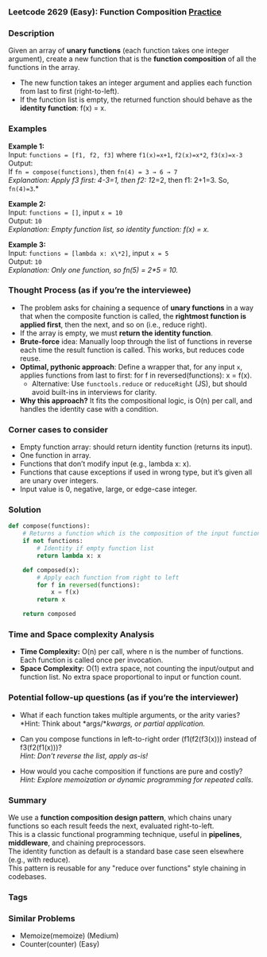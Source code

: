 ### Leetcode 2629 (Easy): Function Composition [Practice](https://leetcode.com/problems/function-composition)

### Description  
Given an array of **unary functions** (each function takes one integer argument), create a new function that is the **function composition** of all the functions in the array.  
- The new function takes an integer argument and applies each function from last to first (right-to-left).  
- If the function list is empty, the returned function should behave as the **identity function**: f(x) = x.  

### Examples  

**Example 1:**  
Input: `functions = [f1, f2, f3]` where `f1(x)=x+1`, `f2(x)=x*2`, `f3(x)=x-3`  
Output:  
If `fn = compose(functions)`, then `fn(4) = 3 → 6 → 7`  
*Explanation: Apply f3 first: 4-3=1, then f2: 1*2=2, then f1: 2+1=3. So, `fn(4)=3`.*

**Example 2:**  
Input: `functions = []`, input `x = 10`  
Output: `10`  
*Explanation: Empty function list, so identity function: f(x) = x.*

**Example 3:**  
Input: `functions = [lambda x: x\*2]`, input `x = 5`  
Output: `10`  
*Explanation: Only one function, so fn(5) = 2\*5 = 10.*

### Thought Process (as if you’re the interviewee)  
- The problem asks for chaining a sequence of **unary functions** in a way that when the composite function is called, the **rightmost function is applied first**, then the next, and so on (i.e., reduce right).
- If the array is empty, we must **return the identity function**.
- **Brute-force** idea: Manually loop through the list of functions in reverse each time the result function is called. This works, but reduces code reuse.
- **Optimal, pythonic approach**: Define a wrapper that, for any input `x`, applies functions from last to first: for f in reversed(functions): x = f(x).
  - Alternative: Use `functools.reduce` or `reduceRight` (JS), but should avoid built-ins in interviews for clarity.
- **Why this approach?** It fits the compositional logic, is O(n) per call, and handles the identity case with a condition.

### Corner cases to consider  
- Empty function array: should return identity function (returns its input).
- One function in array.
- Functions that don’t modify input (e.g., lambda x: x).
- Functions that cause exceptions if used in wrong type, but it’s given all are unary over integers.
- Input value is 0, negative, large, or edge-case integer.

### Solution

```python
def compose(functions):
    # Returns a function which is the composition of the input functions
    if not functions:
        # Identity if empty function list
        return lambda x: x

    def composed(x):
        # Apply each function from right to left
        for f in reversed(functions):
            x = f(x)
        return x

    return composed
```

### Time and Space complexity Analysis  

- **Time Complexity:** O(n) per call, where n is the number of functions. Each function is called once per invocation.
- **Space Complexity:** O(1) extra space, not counting the input/output and function list. No extra space proportional to input or function count.

### Potential follow-up questions (as if you’re the interviewer)  

- What if each function takes multiple arguments, or the arity varies?  
  *Hint: Think about *args/**kwargs, or partial application.*
  
- Can you compose functions in left-to-right order (f1(f2(f3(x))) instead of f3(f2(f1(x)))?  
  *Hint: Don’t reverse the list, apply as-is!*

- How would you cache composition if functions are pure and costly?  
  *Hint: Explore memoization or dynamic programming for repeated calls.*

### Summary
We use a **function composition design pattern**, which chains unary functions so each result feeds the next, evaluated right-to-left.  
This is a classic functional programming technique, useful in **pipelines**, **middleware**, and chaining preprocessors.  
The identity function as default is a standard base case seen elsewhere (e.g., with reduce).  
This pattern is reusable for any "reduce over functions" style chaining in codebases.

### Tags

### Similar Problems
- Memoize(memoize) (Medium)
- Counter(counter) (Easy)